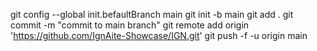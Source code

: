 git config --global init.befaultBranch main
git init -b main
git add .
git commit -m "commit to main branch"
git remote add origin 'https://github.com/IgnAite-Showcase/IGN.git'
git push -f -u origin main
